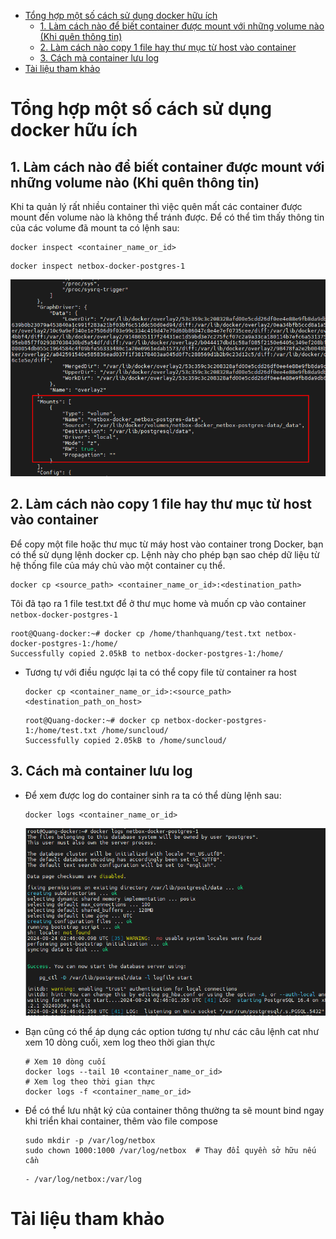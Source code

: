 - [Tổng hợp một số cách sử dụng docker hữu ích](#tổng-hợp-một-số-cách-sử-dụng-docker-hữu-ích)
  - [1. Làm cách nào để biết container được mount với những volume nào (Khi quên thông tin)](#1-làm-cách-nào-để-biết-container-được-mount-với-những-volume-nào-khi-quên-thông-tin)
  - [2. Làm cách nào copy 1 file hay thư mục từ host vào container](#2-làm-cách-nào-copy-1-file-hay-thư-mục-từ-host-vào-container)
  - [3. Cách mà container lưu log](#3-cách-mà-container-lưu-log)
- [Tài liệu tham khảo](#tài-liệu-tham-khảo)
# Tổng hợp một số cách sử dụng docker hữu ích
## 1. Làm cách nào để biết container được mount với những volume nào (Khi quên thông tin)
Khi ta quản lý rất nhiều container thì việc quên mất các container được mount đến volume nào là không thể tránh được. Để có thể tìm thấy thông tin của các volume đã mount ta có lệnh sau:
```
docker inspect <container_name_or_id>
```
```
docker inspect netbox-docker-postgres-1
```
![alt text](anh/Screenshot_37.png)
## 2. Làm cách nào copy 1 file hay thư mục từ host vào container
Để copy một file hoặc thư mục từ máy host vào container trong Docker, bạn có thể sử dụng lệnh docker cp. Lệnh này cho phép bạn sao chép dữ liệu từ hệ thống file của máy chủ vào một container cụ thể.

```
docker cp <source_path> <container_name_or_id>:<destination_path>
```
Tôi đã tạo ra 1 file test.txt để ở thư mục home và muốn cp vào container `netbox-docker-postgres-1`
```
root@Quang-docker:~# docker cp /home/thanhquang/test.txt netbox-docker-postgres-1:/home/
Successfully copied 2.05kB to netbox-docker-postgres-1:/home/
```
- Tương tự với điều ngược lại ta có thể copy file từ container ra host
  ```
  docker cp <container_name_or_id>:<source_path> <destination_path_on_host>
  ```
  ```
  root@Quang-docker:~# docker cp netbox-docker-postgres-1:/home/test.txt /home/suncloud/
  Successfully copied 2.05kB to /home/suncloud/
  ```
## 3. Cách mà container lưu log 
- Để xem được log do container sinh ra ta có thể dùng lệnh sau:
  ```
  docker logs <container_name_or_id>
  ```
  ![alt text](anh/Screenshot_38.png)

- Bạn cũng có thể áp dụng các option tương tự như các câu lệnh cat như xem 10 dòng cuối, xem log theo thời gian thực
  ```
  # Xem 10 dòng cuối
  docker logs --tail 10 <container_name_or_id>
  # Xem log theo thời gian thực
  docker logs -f <container_name_or_id>
  ```
- Để có thể lưu nhật ký của container thông thường ta sẽ mount bind ngay khi triển khai container, thêm vào file compose
  ```
  sudo mkdir -p /var/log/netbox
  sudo chown 1000:1000 /var/log/netbox  # Thay đổi quyền sở hữu nếu cần
  ```
  ```
  - /var/log/netbox:/var/log
  ```

# Tài liệu tham khảo